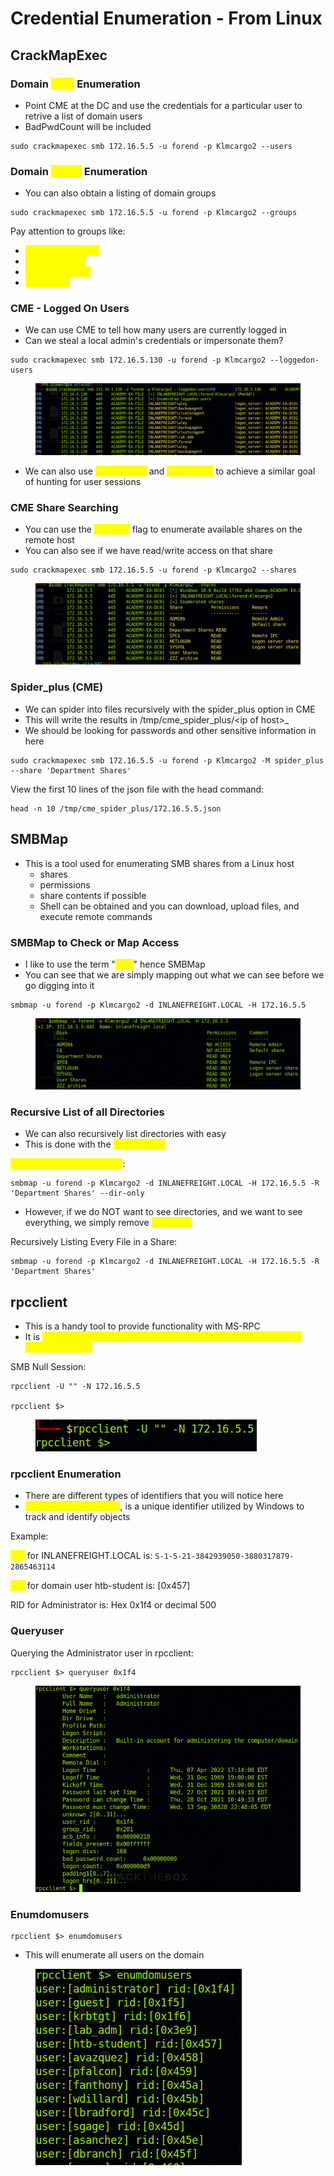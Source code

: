 # Credential Enumeration - From Linux

## CrackMapExec

### Domain <mark style="color:yellow;">User</mark> Enumeration

* Point CME at the DC and use the credentials for a particular user to retrive a list of domain users
* BadPwdCount will be included

```
sudo crackmapexec smb 172.16.5.5 -u forend -p Klmcargo2 --users
```

### Domain <mark style="color:yellow;">Group</mark> Enumeration

* You can also obtain a listing of domain groups

```
sudo crackmapexec smb 172.16.5.5 -u forend -p Klmcargo2 --groups
```

Pay attention to groups like:

* <mark style="color:yellow;">Backup Operators</mark>
* <mark style="color:yellow;">Administrators</mark>
* <mark style="color:yellow;">Domain Admins</mark>
* <mark style="color:yellow;">Executives</mark>

### CME - Logged On Users

* We can use CME to tell how many users are currently logged in
* Can we steal a local admin's credentials or impersonate them?

```
sudo crackmapexec smb 172.16.5.130 -u forend -p Klmcargo2 --loggedon-users
```

<figure><img src="../../../.gitbook/assets/image (15) (1).png" alt=""><figcaption></figcaption></figure>

* We can also use <mark style="color:yellow;">BloodHound</mark> and <mark style="color:yellow;">PowerView</mark> to achieve a similar goal of hunting for user sessions

### CME Share Searching

* You can use the <mark style="color:yellow;">--shares</mark> flag to enumerate available shares on the remote host
* You can also see if we have read/write access on that share

```
sudo crackmapexec smb 172.16.5.5 -u forend -p Klmcargo2 --shares
```

<figure><img src="../../../.gitbook/assets/image (6) (2) (1).png" alt=""><figcaption></figcaption></figure>

### Spider\_plus (CME)

* We can spider into files recursively with the spider\_plus option in CME
* This will write the results in /tmp/cme_spider\_plus/\<ip of host>_&#x20;
* We should be looking for passwords and other sensitive information in here

```
sudo crackmapexec smb 172.16.5.5 -u forend -p Klmcargo2 -M spider_plus --share 'Department Shares'
```

View the first 10 lines of the json file with the head command:

```
head -n 10 /tmp/cme_spider_plus/172.16.5.5.json
```

## SMBMap

* This is a tool used for enumerating SMB shares from a Linux host
  * shares
  * permissions
  * share contents if possible
  * Shell can be obtained and you can download, upload files, and execute remote commands

### SMBMap to Check or Map Access

* I like to use the term "<mark style="color:yellow;">map</mark>" hence SMBMap
* You can see that we are simply mapping out what we can see before we go digging into it

```
smbmap -u forend -p Klmcargo2 -d INLANEFREIGHT.LOCAL -H 172.16.5.5
```

<figure><img src="../../../.gitbook/assets/image (7) (6).png" alt=""><figcaption></figcaption></figure>

### Recursive List of all Directories

* We can also recursively list directories with easy
* This is done with the <mark style="color:yellow;">-R argument</mark>

<mark style="color:yellow;">Recursively List Directories</mark>:

```
smbmap -u forend -p Klmcargo2 -d INLANEFREIGHT.LOCAL -H 172.16.5.5 -R 'Department Shares' --dir-only
```

* However, if we do NOT want to see directories, and we want to see everything, we simply remove <mark style="color:yellow;">--dir-only</mark>

Recursively Listing Every File in a Share:

```
smbmap -u forend -p Klmcargo2 -d INLANEFREIGHT.LOCAL -H 172.16.5.5 -R 'Department Shares'
```

## rpcclient

* This is a handy tool to provide functionality with MS-RPC
* It is <mark style="color:yellow;">capable of enumerating, adding, changing, and even removing objects from AD</mark>

SMB Null Session:

```
rpcclient -U "" -N 172.16.5.5

rpcclient $>
```

<figure><img src="../../../.gitbook/assets/image (5) (6) (2).png" alt=""><figcaption></figcaption></figure>

### rpcclient Enumeration

* There are different types of identifiers that you will notice here
* <mark style="color:yellow;">Relative Identifier (RID)</mark>, is a unique identifier utilized by Windows to track and identify objects

Example:

<mark style="color:yellow;">SID</mark> for INLANEFREIGHT.LOCAL is: `S-1-5-21-3842939050-3880317879-2865463114`

<mark style="color:yellow;">RID</mark> for domain user htb-student is: \[0x457]

RID for Administrator is: Hex 0x1f4 or decimal 500

### Queryuser

Querying the Administrator user in rpcclient:

```
rpcclient $> queryuser 0x1f4
```

<figure><img src="../../../.gitbook/assets/image (5) (1) (4).png" alt=""><figcaption></figcaption></figure>

### Enumdomusers

```
rpcclient $> enumdomusers
```

* This will enumerate all users on the domain

<figure><img src="../../../.gitbook/assets/image (8) (2) (2).png" alt=""><figcaption></figcaption></figure>
